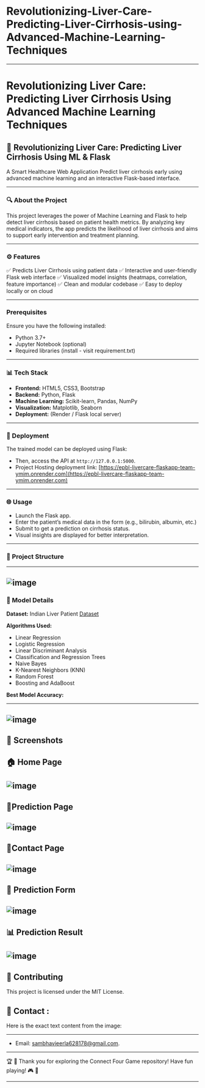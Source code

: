 # Revolutionizing-Liver-Care-Predicting-Liver-Cirrhosis-using-Advanced-Machine-Learning-Techniques
---
# Revolutionizing Liver Care: Predicting Liver Cirrhosis Using Advanced Machine Learning Techniques

## 🧠 Revolutionizing Liver Care: Predicting Liver Cirrhosis Using ML & Flask

A Smart Healthcare Web Application Predict liver cirrhosis early using advanced machine learning and an interactive Flask-based interface.

---

### 🔍 About the Project

This project leverages the power of Machine Learning and Flask to help detect liver cirrhosis based on patient health metrics. By analyzing key medical indicators, the app predicts the likelihood of liver cirrhosis and aims to support early intervention and treatment planning.

---

### ⚙️ Features

✅ Predicts Liver Cirrhosis using patient data
✅ Interactive and user-friendly Flask web interface
✅ Visualized model insights (heatmaps, correlation, feature importance)
✅ Clean and modular codebase
✅ Easy to deploy locally or on cloud

---

### Prerequisites

Ensure you have the following installed:

* Python 3.7+
* Jupyter Notebook (optional)
* Required libraries (install - visit requirement.txt)

---

### 📊 Tech Stack

* **Frontend:** HTML5, CSS3, Bootstrap
* **Backend:** Python, Flask
* **Machine Learning:** Scikit-learn, Pandas, NumPy
* **Visualization:** Matplotlib, Seaborn
* **Deployment:** (Render / Flask local server)

---

### 🚀 Deployment

The trained model can be deployed using Flask:

* Then, access the API at `http://127.0.0.1:5000`.
* Project Hosting deployment link: [https://epbl-livercare-flaskapp-team-ymim.onrender.com](https://epbl-livercare-flaskapp-team-ymim.onrender.com)

---

### 🌐 Usage

* Launch the Flask app.
* Enter the patient’s medical data in the form (e.g., bilirubin, albumin, etc.)
* Submit to get a prediction on cirrhosis status.
* Visual insights are displayed for better interpretation.

---

### 📁 Project Structure

---
![image](https://github.com/user-attachments/assets/eebcc2fc-2cc7-42d5-8ce3-37bcd7b96c46)
---

### 🧠 Model Details

**Dataset:** Indian Liver Patient [Dataset](https://www.kaggle.com/datasets/)

**Algorithms Used:**

* Linear Regression
* Logistic Regression
* Linear Discriminant Analysis
* Classification and Regression Trees
* Naive Bayes
* K-Nearest Neighbors (KNN)
* Random Forest
* Boosting and AdaBoost

**Best Model Accuracy:**

---

![image](https://github.com/user-attachments/assets/7e8595fe-f3d6-4a67-b1cf-57cdb6f11231)
---
📸 Screenshots
---
🏠 Home Page
---
![image](https://github.com/user-attachments/assets/16c93b07-6316-4fe7-b098-60d76927b14c)
---
🧩Prediction Page
---
![image](https://github.com/user-attachments/assets/a47360f3-3071-4d4e-b3c0-c42026a87651)
---
📮Contact Page
---
![image](https://github.com/user-attachments/assets/62c694c2-18e1-4f83-bb29-73ed196aad5f)
---
🧪 Prediction Form
---
![image](https://github.com/user-attachments/assets/ca6205cd-0903-41ca-a631-0fd33eb0a507)
---
📊 Prediction Result
---
![image](https://github.com/user-attachments/assets/9c91cd19-00cf-4f0a-b52e-b14e07f94492)
---
🤝 Contributing
---
This project is licensed under the MIT License.

📧 Contact :
---
Here is the exact text content from the image:

---
* Email: [sambhavieerla628178@gmail.com](mailto:sambhavieerla6281785773@gmail.com).
 ---
🏆 🌟 Thank you for exploring the Connect Four Game repository! Have fun playing! 🎮 🎉

---








